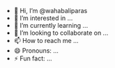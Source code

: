 - 👋 Hi, I’m @wahabaliparas
- 👀 I’m interested in ...
- 🌱 I’m currently learning ...
- 💞️ I’m looking to collaborate on ...
- 📫 How to reach me ...
- 😄 Pronouns: ...
- ⚡ Fun fact: ...

<!---
wahabaliparas/wahabaliparas is a ✨ special ✨ repository because its `README.md` (this file) appears on your GitHub profile.
You can click the Preview link to take a look at your changes.
--->

